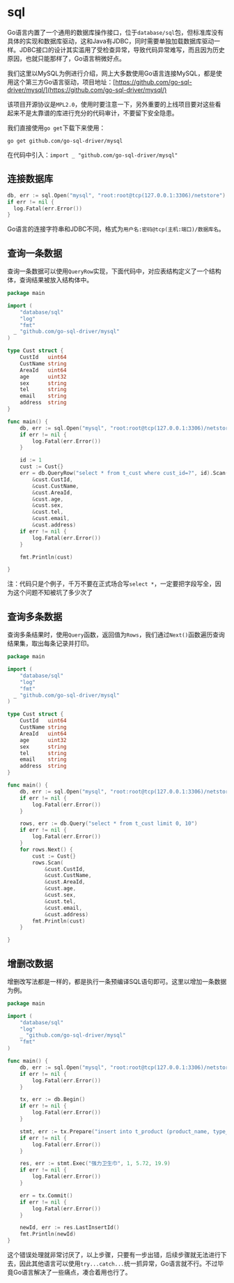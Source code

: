 # sql

Go语言内置了一个通用的数据库操作接口，位于`database/sql`包，但标准库没有具体的实现和数据库驱动，这和Java有JDBC，同时需要单独加载数据库驱动一样。JDBC接口的设计其实滥用了受检查异常，导致代码异常难写，而且因为历史原因，也就只能那样了，Go语言稍微好点。

我们这里以MySQL为例进行介绍，网上大多数使用Go语言连接MySQL，都是使用这个第三方Go语言驱动，项目地址：[https://github.com/go-sql-driver/mysql/](https://github.com/go-sql-driver/mysql/)

该项目开源协议是`MPL2.0`，使用时要注意一下，另外重要的上线项目要对这些看起来不是太靠谱的库进行充分的代码审计，不要留下安全隐患。

我们直接使用`go get`下载下来使用：

```
go get github.com/go-sql-driver/mysql
```

在代码中引入：`import _ "github.com/go-sql-driver/mysql"`

## 连接数据库

```go
db, err := sql.Open("mysql", "root:root@tcp(127.0.0.1:3306)/netstore")
if err != nil {
  log.Fatal(err.Error())
}
```

Go语言的连接字符串和JDBC不同，格式为`用户名:密码@tcp(主机:端口)/数据库名`。

## 查询一条数据

查询一条数据可以使用`QueryRow`实现，下面代码中，对应表结构定义了一个结构体，查询结果被放入结构体中。

```go
package main

import (
	"database/sql"
	"log"
	"fmt"
  _ "github.com/go-sql-driver/mysql"
)

type Cust struct {
	CustId   uint64
	CustName string
	AreaId   uint64
	age      uint32
	sex      string
	tel      string
	email    string
	address  string
}

func main() {
	db, err := sql.Open("mysql", "root:root@tcp(127.0.0.1:3306)/netstore")
	if err != nil {
		log.Fatal(err.Error())
	}

	id := 1
	cust := Cust{}
	err = db.QueryRow("select * from t_cust where cust_id=?", id).Scan(
		&cust.CustId,
		&cust.CustName,
		&cust.AreaId,
		&cust.age,
		&cust.sex,
		&cust.tel,
		&cust.email,
		&cust.address)
	if err != nil {
		log.Fatal(err.Error())
	}

	fmt.Println(cust)

}
```

注：代码只是个例子，千万不要在正式场合写`select *`，一定要把字段写全，因为这个问题不知被坑了多少次了

## 查询多条数据

查询多条结果时，使用`Query`函数，返回值为`Rows`，我们通过`Next()`函数遍历查询结果集，取出每条记录并打印。

```go
package main

import (
	"database/sql"
	"log"
	"fmt"
  _ "github.com/go-sql-driver/mysql"
)

type Cust struct {
	CustId   uint64
	CustName string
	AreaId   uint64
	age      uint32
	sex      string
	tel      string
	email    string
	address  string
}

func main() {
	db, err := sql.Open("mysql", "root:root@tcp(127.0.0.1:3306)/netstore")
	if err != nil {
		log.Fatal(err.Error())
	}

	rows, err := db.Query("select * from t_cust limit 0, 10")
	if err != nil {
		log.Fatal(err.Error())
	}
	for rows.Next() {
		cust := Cust{}
		rows.Scan(
			&cust.CustId,
			&cust.CustName,
			&cust.AreaId,
			&cust.age,
			&cust.sex,
			&cust.tel,
			&cust.email,
			&cust.address)
		fmt.Println(cust)
	}

}
```

## 增删改数据

增删改写法都是一样的，都是执行一条预编译SQL语句即可。这里以增加一条数据为例。

```go
package main

import (
	"database/sql"
	"log"
	_ "github.com/go-sql-driver/mysql"
	"fmt"
)

func main() {
	db, err := sql.Open("mysql", "root:root@tcp(127.0.0.1:3306)/netstore")
	if err != nil {
		log.Fatal(err.Error())
	}

	tx, err := db.Begin()
	if err != nil {
		log.Fatal(err.Error())
	}

	stmt, err := tx.Prepare("insert into t_product (product_name, type_id, cost, price) values (?, ?, ?, ?)")
	if err != nil {
		log.Fatal(err.Error())
	}

	res, err := stmt.Exec("强力卫生巾", 1, 5.72, 19.9)
	if err != nil {
		log.Fatal(err.Error())
	}

	err = tx.Commit()
	if err != nil {
		log.Fatal(err.Error())
	}

	newId, err := res.LastInsertId()
	fmt.Println(newId)
}
```

这个错误处理就非常讨厌了，以上步骤，只要有一步出错，后续步骤就无法进行下去，因此其他语言可以使用`try...catch...`统一抓异常，Go语言就不行。不过毕竟Go语言解决了一些痛点，凑合着用也行了。
